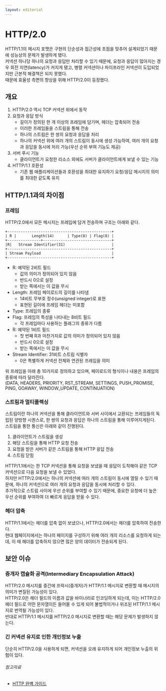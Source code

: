 ```yaml
---
layout: editorial
---
```


# HTTP/2.0

HTTP/1.1의 메시지 포맷은 구현의 단순성과 접근성에 초점을 맞추어 설계되었기 때문에 성능상의 문제가 발생하게 됐다.  
커넥션 하나당 하나의 요청과 응답만 처리할 수 있기 때문에, 요청과 응답이 많아지는 경우 회전 지연(latency)가 커지게 됐고, 병렬 커넥션이나 파이프라인 커넥션이 도입되었지만 근본적 해결책은 되지 못했다.  
때문에 효율성 측면의 향상을 위해 HTTP/2.0이 등장했다.

## 개요

1. HTTP/2.0 역시 TCP 커넥션 위에서 동작
2. 요청과 응답 방식
    - 길이가 정의된 한 개 이상의 프레임에 담기며, 헤더는 압축되어 전송
    - 이러한 프레임들을 스트림을 통해 전송
    - 하나의 스트림은 한 쌍의 요청과 응답을 처리
    - 하나의 커넥션 위에 여러 개의 스트림이 동시에 생성 가능하여, 여러 개의 요청과 응답을 동시에 처리 가능(우선 순위 부여 기능도 제공)
3. 서버 푸시 기능
    - 클라이언트가 요청한 리소스 외에도 서버가 클라이언트에게 보낼 수 있는 기능
4. HTTP/1.1 호환성
    - 기존 웹 애플리케이션들과 호환성을 최대한 유지하기 요청/응답 메시지의 의미를 최대한 같도록 유지

## HTTP/1.1과의 차이점

### 프레임

HTTP/2.0에서 모든 메시지는 프레임에 담겨 전송하며 구조는 아래와 같다.

```
+-----------------------------------------------+
| R |       Length(14)      | Type(8) | Flag(8) |
+---------------+-------------------------------+
|R|   Stream Identifier(31)                     |
+-----------------------------------------------+
| Stream Payload                                |
+-----------------------------------------------+
```

- R: 예약된 2비트 필드
    - 값의 의미가 정의되어 있지 않음
    - 반드시 0으로 설정
    - 받는 쪽에서는 이 값을 무시
- Length: 프레임 페이로드의 길이를 나타냄
    - 14비트 무부호 정수(unsigned integer)로 표현
    - 표현된 길이에 프레임 헤더는 미포함
- Type: 프레임의 종류
- Flag: 프레임의 특성을 나타내는 8비트 필드
    - 각 프레임마다 사용하는 플래그의 종류가 다름
- R: 예약된 1비트 필드
    - 첫 번째 R과 마찬가지로 값의 의미가 정의되어 있지 않음
    - 반드시 0으로 설정
    - 받는 쪽에서는 이 값을 무시
- Stream Identifier: 31비트 스트림 식별자
    - 0은 특별하게 커넥션 전체와 연관된 프레임을 의미

위 프레임을 아래 총 10가지로 정의하고 있으며, 페이로드의 형식이나 내용은 프레임의 종류에 따라 달라진다.  
(DATA, HEADERS, PRIORITY, RST_STREAM, SETTINGS, PUSH_PROMISE, PING, GOAWAY, WINDOW_UPDATE, CONTINUATION)

### 스트림과 멀티플렉싱

스트림이란 하나의 커넥션을 통해 클라이언트와 서버 사이에서 교환되는 프레임들의 독립된 양방향 시퀀스로, 한 쌍의 요청과 응답은 하나의 스트림을 통해 이루어지게된다.  
스트림을 통한 통신은 아래와 같이 진행된다.

1. 클라이언트가 스트림을 생성
2. 해당 스트림을 통해 HTTP 요청 전송
3. 요청을 받은 서버가 같은 스트림을 통해 HTTP 응답 전송
4. 스트림 닫힘

HTTP/1.1에서는 한 TCP 커넥션을 통해 요청을 보냈을 때 응답이 도착해야 같은 TCP 커넥션으로 다음 요청을 보낼 수 있었다.  
하지만 HTTP/2.0에서는 하나의 커넥션에 여러 개의 스트림이 동시에 열릴 수 있기 때문에, 하나의 커넥션으로 여러 개의 요청과 응답을 동시에 처리할 수 있다.  
추가적으로 스트림 사이에 우선 순위를 부여할 수 있기 때문에, 중요한 요청에 더 높은 우선 순위를 부여하여 더 빠르게 응답을 받을 수 있다.

### 헤더 압축

HTTP/1.1에서는 헤더를 압축 없이 보냈으나, HTTP/2.0에서는 헤더를 압축하여 전송한다.  
현대 웹페이지에서는 하나의 페이지를 구성하기 위해 여러 개의 리소스를 요청하게 되는데, 이 때 헤더를 압축하지 않으면 많은 양의 데이터가 전송되게 된다.

## 보안 이슈

### 중개자 캡슐화 공격(Intermediary Encapsulation Attack)

HTTP/2.0 메시지를 중간에 프락시(중개자)가 HTTP/1.1 메시지로 변환할 때 메시지의 의미가 변질된 가능성이 있다.  
HTTP/2.0은 헤더 필드의 이름과 값을 바이너리로 인코딩하게 되는데, 이는 HTTP/2.0 헤더 필드로 어떤 문자열이든 들어올 수 있게 되어 불법적이거나 위조된 HTTP/1.1 메시지로 번역될 가능성이 있다.  
반대로 HTTP/1.1 메시지를 HTTP/2.0 메시지로 변환할 때는 해당 문제가 발생하지 않는다.

### 긴 커넥션 유지로 인한 개인정보 누출

단순히 HTTP/2.0을 사용하게 되면, 커넥션을 오래 유지하게 되어 개인정보 누출의 위험이 있다.

###### 참고자료

- [HTTP 완벽 가이드](https://www.nl.go.kr/seoji/contents/S80100000000.do?schM=intgr_detail_view_isbn&page=1&pageUnit=10&schType=simple&schStr=HTTP+완벽+가이드&isbn=9788966261208&cipId=200309770%2C4096969)